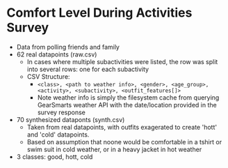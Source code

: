 # Comfort Level During Activities Survey

 * Data from polling friends and family
 * 62 real datapoints (raw.csv)
   * In cases where multiple subactivities were listed, the row was split into several rows: one for each subactivity
   * CSV Structure:
     * `<class>, <path to weather info>, <gender>, <age_group>, <activity>, <subactivity>, <outfit_features[]>`
     * Note weather info is simply the filesystem cache from querying GearSmarts weather API with the date/location provided in the survey response
 * 70 synthesized dataponts (synth.csv)
   * Taken from real datapoints, with outfits exagerated to create 'hott' and 'cold' datapoints.
   * Based on assumption that noone would be comfortable in a tshirt or swim suit in cold weather, or in a heavy jacket in hot weather
 * 3 classes: good, hott, cold

